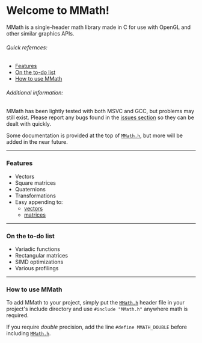 # Welcome to MMath!
MMath is a single-header math library made in C for use with OpenGL and other similar graphics APIs.

###### Quick refernces:
- [Features](#features)
- [On the to-do list](#on-the-to-do-list)
- [How to use MMath](#how-to-use-mmath)

###### Additional information:

MMath has been lightly tested with both MSVC and GCC, but problems may still exist. Please report any bugs found in the [issues section](https://github.com/8bitslime/MMath/issues) so they can be dealt with quickly.

Some documentation is provided at the top of [`MMath.h`](./MMath.h), but more will be added in the near future.

---

### Features
- Vectors
- Square matrices
- Quaternions
- Transformations
- Easy appending to:
	- [vectors](https://github.com/8bitslime/MMath/blob/master/MMath.h#L29)
    - [matrices](https://github.com/8bitslime/MMath/blob/master/MMath.h#L48)

---

### On the to-do list
- Variadic functions
- Rectangular matrices
- SIMD optimizations
- Various profilings

---

### How to use MMath
To add MMath to your project, simply put the [`MMath.h`](./MMath.h) header file in your project's include directory and use `#include "MMath.h"` anywhere math is required.

If you require *double* precision, add the line `#define MMATH_DOUBLE` before including [`MMath.h`](./MMath.h).
